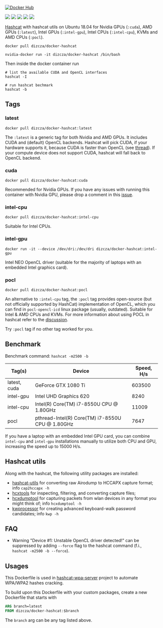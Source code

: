[![Docker Hub](http://dockeri.co/image/dizcza/docker-hashcat)](https://hub.docker.com/r/dizcza/docker-hashcat/)

[![](https://img.shields.io/docker/image-size/dizcza/docker-hashcat/latest?label=latest)](https://hub.docker.com/r/dizcza/docker-hashcat/tags)
[![](https://img.shields.io/docker/image-size/dizcza/docker-hashcat/cuda?label=cuda)](https://hub.docker.com/r/dizcza/docker-hashcat/tags)
[![](https://img.shields.io/docker/image-size/dizcza/docker-hashcat/intel-cpu?label=intel-cpu)](https://hub.docker.com/r/dizcza/docker-hashcat/tags)
[![](https://img.shields.io/docker/image-size/dizcza/docker-hashcat/intel-gpu?label=intel-gpu)](https://hub.docker.com/r/dizcza/docker-hashcat/tags)
[![](https://img.shields.io/docker/image-size/dizcza/docker-hashcat/pocl?label=pocl)](https://hub.docker.com/r/dizcza/docker-hashcat/tags)


[Hashcat](https://hashcat.net/hashcat/) with hashcat utils on Ubuntu 18.04 for Nvidia GPUs (`:cuda`), AMD GPUs (`:latest`), Intel GPUs (`:intel-gpu`), Intel CPUs (`:intel-cpu`), KVMs and AMD CPUs (`:pocl`).

```
docker pull dizcza/docker-hashcat

nvidia-docker run -it dizcza/docker-hashcat /bin/bash
```

Then inside the docker container run

```
# list the available CUDA and OpenCL interfaces
hashcat -I

# run hashcat bechmark
hashcat -b
```

## Tags

### latest

`docker pull dizcza/docker-hashcat:latest`

The `:latest` is a generic tag for both Nvidia and AMD GPUs. It includes CUDA and (default) OpenCL backends. Hashcat will pick CUDA, if your hardware supports it, because CUDA is faster than OpenCL (see [thread](https://hashcat.net/forum/thread-9303.html)). If your compute device does not support CUDA, hashcat will fall back to OpenCL backend.

### cuda

`docker pull dizcza/docker-hashcat:cuda`

Recommended for Nvidia GPUs. If you have any issues with running this container with Nvidia GPU, please drop a comment in this [issue](https://github.com/dizcza/docker-hashcat/issues/6).


### intel-cpu

`docker pull dizcza/docker-hashcat:intel-cpu`

Suitable for Intel CPUs.


### intel-gpu

`docker run -it --device /dev/dri:/dev/dri dizcza/docker-hashcat:intel-gpu`

Intel NEO OpenCL driver (suitable for the majority of laptops with an embedded Intel graphics card). 

### pocl

`docker pull dizcza/docker-hashcat:pocl`

An alternative to `:intel-cpu` tag, the `:pocl` tag provides open-source (but not officially supported by HashCat) implementation of OpenCL, which you can find in `pocl-opencl-icd` linux package (usually, outdated). Suitable for Intel & AMD CPUs and KVMs. For more information about using POCL in hashcat refer to the [discussion](https://github.com/hashcat/hashcat/issues/2398#issuecomment-628732757).

Try `:pocl` tag if no other tag worked for you.


## Benchmark

Benchmark command: `hashcat -m2500 -b`

| Tag(s) | Device | Speed, H/s |
|---|----------|-----------|
|latest, cuda| GeForce GTX 1080 Ti | 603500 |
|intel-gpu| Intel UHD Graphics 620 | 8240 |
|intel-cpu| Intel(R) Core(TM) i7-8550U CPU @ 1.80GHz | 11009 |
|pocl| pthread-Intel(R) Core(TM) i7-8550U CPU @ 1.80GHz | 7647 |

If you have a laptop with an embedded Intel GPU card, you can combine `intel-cpu` and `intel-gpu` installations manually to utilize both CPU and GPU, increasing the speed up to 15000 H/s.

## Hashcat utils

Along with the hashcat, the following utility packages are installed:

* [hashcat-utils](https://github.com/hashcat/hashcat-utils) for converting raw Airodump to HCCAPX capture format; info `cap2hccapx -h`
* [hcxtools](https://github.com/zerbea/hcxtools) for inspecting, filtering, and converting capture files;
* [hcxdumptool](https://github.com/ZerBea/hcxdumptool) for capturing packets from wlan devices in any format you might think of; info `hcxdumptool -h`
* [kwprocessor](https://github.com/hashcat/kwprocessor) for creating advanced keyboard-walk password candidates; info `kwp -h`


## FAQ

* Warning "Device #1: Unstable OpenCL driver detected!" can be suppressed by adding `--force` flag to the hashcat command (f.i., `hashcat -m2500 -b --force`).


## Usages

This Dockerfile is used in [hashcat-wpa-server](https://github.com/dizcza/hashcat-wpa-server) project to automate WPA/WPA2 hashes cracking.

To build upon this Dockerfile with your custom packages, create a new Dockerfile that starts with

```Dockerfile
ARG branch=latest
FROM dizcza/docker-hashcat:$branch
```

The `branch` arg can be any tag listed above.

